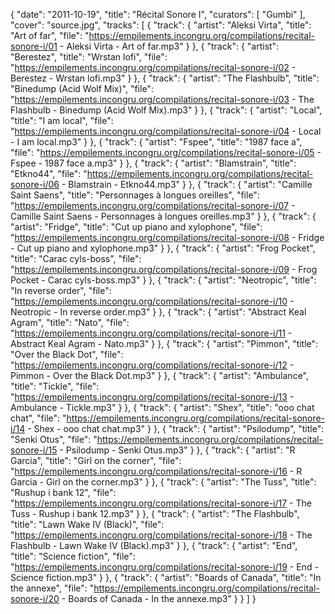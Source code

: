 {
  "date": "2011-10-19",
  "title": "Récital Sonore I",
  "curators": [
    "Gumbi"
  ],
  "cover": "source.jpg",
  "tracks": [
    {
      "track": {
        "artist": "Aleksi Virta",
        "title": "Art of far",
        "file": "https://empilements.incongru.org/compilations/recital-sonore-i/01 - Aleksi Virta - Art of far.mp3"
      }
    },
    {
      "track": {
        "artist": "Berestez",
        "title": "Wrstan lofi",
        "file": "https://empilements.incongru.org/compilations/recital-sonore-i/02 - Berestez - Wrstan lofi.mp3"
      }
    },
    {
      "track": {
        "artist": "The Flashbulb",
        "title": "Binedump (Acid Wolf Mix)",
        "file": "https://empilements.incongru.org/compilations/recital-sonore-i/03 - The Flashbulb - Binedump (Acid Wolf Mix).mp3"
      }
    },
    {
      "track": {
        "artist": "Local",
        "title": "I am local",
        "file": "https://empilements.incongru.org/compilations/recital-sonore-i/04 - Local - I am local.mp3"
      }
    },
    {
      "track": {
        "artist": "Fspee",
        "title": "1987 face a",
        "file": "https://empilements.incongru.org/compilations/recital-sonore-i/05 - Fspee - 1987 face a.mp3"
      }
    },
    {
      "track": {
        "artist": "Blamstrain",
        "title": "Etkno44",
        "file": "https://empilements.incongru.org/compilations/recital-sonore-i/06 - Blamstrain - Etkno44.mp3"
      }
    },
    {
      "track": {
        "artist": "Camille Saint Saens",
        "title": "Personnages à longues oreilles",
        "file": "https://empilements.incongru.org/compilations/recital-sonore-i/07 - Camille Saint Saens - Personnages à longues oreilles.mp3"
      }
    },
    {
      "track": {
        "artist": "Fridge",
        "title": "Cut up piano and xylophone",
        "file": "https://empilements.incongru.org/compilations/recital-sonore-i/08 - Fridge - Cut up piano and xylophone.mp3"
      }
    },
    {
      "track": {
        "artist": "Frog Pocket",
        "title": "Carac cyls-boss",
        "file": "https://empilements.incongru.org/compilations/recital-sonore-i/09 - Frog Pocket - Carac cyls-boss.mp3"
      }
    },
    {
      "track": {
        "artist": "Neotropic",
        "title": "In reverse order",
        "file": "https://empilements.incongru.org/compilations/recital-sonore-i/10 - Neotropic - In reverse order.mp3"
      }
    },
    {
      "track": {
        "artist": "Abstract Keal Agram",
        "title": "Nato",
        "file": "https://empilements.incongru.org/compilations/recital-sonore-i/11 - Abstract Keal Agram - Nato.mp3"
      }
    },
    {
      "track": {
        "artist": "Pimmon",
        "title": "Over the Black Dot",
        "file": "https://empilements.incongru.org/compilations/recital-sonore-i/12 - Pimmon - Over the Black Dot.mp3"
      }
    },
    {
      "track": {
        "artist": "Ambulance",
        "title": "Tickle",
        "file": "https://empilements.incongru.org/compilations/recital-sonore-i/13 - Ambulance - Tickle.mp3"
      }
    },
    {
      "track": {
        "artist": "Shex",
        "title": "ooo chat chat",
        "file": "https://empilements.incongru.org/compilations/recital-sonore-i/14 - Shex - ooo chat chat.mp3"
      }
    },
    {
      "track": {
        "artist": "Psilodump",
        "title": "Senki Otus",
        "file": "https://empilements.incongru.org/compilations/recital-sonore-i/15 - Psilodump - Senki Otus.mp3"
      }
    },
    {
      "track": {
        "artist": "R Garcia",
        "title": "Girl on the corner",
        "file": "https://empilements.incongru.org/compilations/recital-sonore-i/16 - R Garcia - Girl on the corner.mp3"
      }
    },
    {
      "track": {
        "artist": "The Tuss",
        "title": "Rushup i bank 12",
        "file": "https://empilements.incongru.org/compilations/recital-sonore-i/17 - The Tuss - Rushup i bank 12.mp3"
      }
    },
    {
      "track": {
        "artist": "The Flashbulb",
        "title": "Lawn Wake IV (Black)",
        "file": "https://empilements.incongru.org/compilations/recital-sonore-i/18 - The Flashbulb - Lawn Wake IV (Black).mp3"
      }
    },
    {
      "track": {
        "artist": "End",
        "title": "Science fiction",
        "file": "https://empilements.incongru.org/compilations/recital-sonore-i/19 - End - Science fiction.mp3"
      }
    },
    {
      "track": {
        "artist": "Boards of Canada",
        "title": "In the annexe",
        "file": "https://empilements.incongru.org/compilations/recital-sonore-i/20 - Boards of Canada - In the annexe.mp3"
      }
    }
  ]
}
